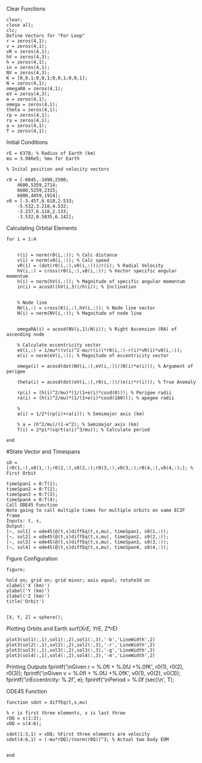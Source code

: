 Clear Functions

    clear;
    close all;
    clc;
    Define Vectors for "For Loop"
    r = zeros(4,1);
    v = zeros(4,1);
    vR = zeros(4,1);
    hV = zeros(4,3);
    h = zeros(4,1);
    in = zeros(4,1);
    NV = zeros(4,3);
    K = [0,0,1;0,0,1;0,0,1;0,0,1];
    N = zeros(4,1);
    omegaRA = zeros(4,1);
    eV = zeros(4,3);
    e = zeros(4,1);
    omega = zeros(4,1);
    theta = zeros(4,1);
    rp = zeros(4,1);
    ra = zeros(4,1);
    a = zeros(4,1);
    T = zeros(4,1);

Initial Conditions

    rE = 6378; % Radius of Earth (km)
    mu = 3.986e5; %mu for Earth

    % Inital position and velocity vectors

    r0 = [-6045,-3490,2500; 
        4600,5359,2714; 
        6600,5259,2315;
        6000,4459,1914];
    v0 = [-3.457,6.618,2.533;
        -5.532,3.218,4.532;
        -3.237,6.118,2.133;
        -3.532,0.5835,6.142];

Calculating Orbital Elements

    for i = 1:4


        r(i) = norm(r0(i,:)); % Calc distance
        v(i) = norm(v0(i,:)); % Calc speed
        vR(i) = (dot(r0(i,:),v0(i,:)))/r(i); % Radial Velocity
        hV(i,:) = cross(r0(i,:),v0(i,:)); % Vector specific angular momentum
        h(i) = norm(hV(i,:)); % Magnitude of specific angular momentum
        in(i) = acosd((hV(i,3))/h(i)); % Inclination


        % Node line
        NV(i,:) = cross(K(i,:),hV(i,:)); % Node line vector
        N(i) = norm(NV(i,:)); % Magnitude of node line


        omegaRA(i) = acosd(NV(i,1)/N(i)); % Right Ascension (RA) of ascending node

        % Calculate eccentricity vector
        eV(i,:) = 1/mu*((v(i)^2-mu/r(i))*r0(i,:)-r(i)*vR(i)*v0(i,:));
        e(i) = norm(eV(i,:)); % Magnitude of eccentricity vector

        omega(i) = acosd(dot(NV(i,:),eV(i,:))/(N(i)*e(i))); % Argument of perigee

        theta(i) = acosd(dot(eV(i,:),r0(i,:))/(e(i)*r(i))); % True Anomaly

        rp(i) = (h(i)^2/mu)*(1/(1+e(i)*cosd(0))); % Perigee radii
        ra(i) = (h(i)^2/mu)*(1/(1+e(i)*cosd(180))); % apogee radii

        % 
        a(i) = 1/2*(rp(i)+ra(i)); % Semimajor axis (km)

        % a = (h^2/mu)/(1-e^2); % Semimajor axis (km)
        T(i) = 2*pi*(sqrt(a(i)^3/mu)); % Calculate period

    end


#State Vector and Timespans

    s0 = [r0(1,:),v0(1,:);r0(2,:),v0(2,:);r0(3,:),v0(3,:);r0(4,:),v0(4,:);]; % First Orbit

    timeSpan1 = 0:T(1);
    timeSpan2 = 0:T(2);
    timeSpan3 = 0:T(3);
    timeSpan4 = 0:T(4);
    Call ODE45 Function
    Note going to call multiple times for multiple orbits on same ECIF frame
    Inputs: t, s, 
    Output: 
    [~, sol1] = ode45(@(t,s)diffEq(t,s,mu), timeSpan1, s0(1,:)); 
    [~, sol2] = ode45(@(t,s)diffEq(t,s,mu), timeSpan2, s0(2,:)); 
    [~, sol3] = ode45(@(t,s)diffEq(t,s,mu), timeSpan3, s0(3,:)); 
    [~, sol4] = ode45(@(t,s)diffEq(t,s,mu), timeSpan4, s0(4,:)); 

Figure Configuration

    figure;

    hold on; grid on; grid minor; axis equal; rotate3d on
    xlabel('X (km)')
    ylabel('Y (km)')
    zlabel('Z (km)')
    title('Orbit')


    [X, Y, Z] = sphere(); 

Plotting Orbits and Earth
    surf(X*rE, Y*rE, Z*rE)

    plot3(sol1(:,1),sol1(:,2),sol1(:,3),'-b','LineWidth',2) 
    plot3(sol2(:,1),sol2(:,2),sol2(:,3),'-r','LineWidth',2) 
    plot3(sol3(:,1),sol3(:,2),sol3(:,3),'-g','LineWidth',2) 
    plot3(sol4(:,1),sol4(:,2),sol4(:,3),'-m','LineWidth',2) 


Printing Outputs
    fprintf('\nGiven r = %.0fI + %.0fJ +%.0fK', r0(1), r0(2), r0(3));
    fprintf('\nGiven v = %.0fI + %.0fJ +%.0fK', v0(1), v0(2), v0(3));
    fprintf('\nEccentrcity: %.2f', e);
    fprintf('\nPeriod = %.0f (sec)\n', T);


ODE45 Function

    function sdot = diffEq(t,s,mu)

    % r is first three elements, v is last three
    rDQ = s(1:3);
    vDQ = s(4:6);

    sdot(1:3,1) = vDQ; %First three elements are velocity
    sdot(4:6,1) = (-mu*rDQ)/(norm(rDQ))^3; % Actual two body EOM


    end
